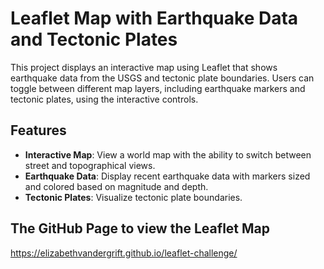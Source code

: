# Leaflet Map with Earthquake Data and Tectonic Plates

This project displays an interactive map using Leaflet that shows earthquake data from the USGS and tectonic plate boundaries. Users can toggle between different map layers, including earthquake markers and tectonic plates, using the interactive controls.

## Features

- **Interactive Map**: View a world map with the ability to switch between street and topographical views.
- **Earthquake Data**: Display recent earthquake data with markers sized and colored based on magnitude and depth.
- **Tectonic Plates**: Visualize tectonic plate boundaries.

## The GitHub Page to view the Leaflet Map

https://elizabethvandergrift.github.io/leaflet-challenge/

